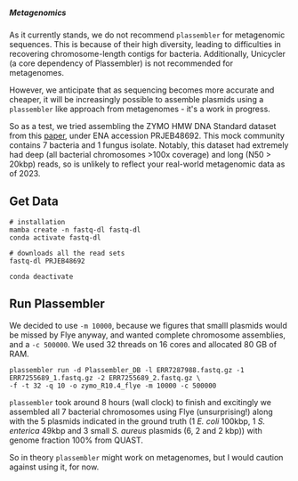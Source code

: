 ##### Metagenomics

As it currently stands, we do not recommend `plassembler` for metagenomic sequences. This is because of their high diversity, leading to difficulties in recovering chromosome-length contigs for bacteria. Additionally, Unicycler (a core dependency of Plassembler) is not recommended for metagenomes.

However, we anticipate that as sequencing becomes more accurate and cheaper, it will be increasingly possible to assemble plasmids using a `plassembler` like approach from metagenomes - it's a work in progress.

So as a test, we tried assembling the ZYMO HMW DNA Standard dataset from this [paper](https://www.nature.com/articles/s41592-022-01539-7), under ENA accession PRJEB48692. This mock community contains 7 bacteria and 1 fungus isolate. Notably, this dataset had extremely had deep (all bacterial chromosomes >100x coverage) and long (N50 > 20kbp) reads, so is unlikely to reflect your real-world metagenomic data as of 2023.

## Get Data

```
# installation
mamba create -n fastq-dl fastq-dl
conda activate fastq-dl

# downloads all the read sets
fastq-dl PRJEB48692	

conda deactivate
```

## Run Plassembler

We decided to use `-m 10000`, because we figures that smalll plasmids would be missed by Flye anyway, and wanted complete chromosome assemblies, and a `-c 500000`. We used 32 threads on 16 cores and allocated 80 GB of RAM.

```
plassembler run -d Plassembler_DB -l ERR7287988.fastq.gz -1 ERR7255689_1.fastq.gz -2 ERR7255689_2.fastq.gz \
-f -t 32 -q 10 -o zymo_R10.4_flye -m 10000 -c 500000
```

`plassembler` took around 8 hours (wall clock) to finish and excitingly we assembled all 7 bacterial chromosomes using Flye (unsurprising!) along with the 5 plasmids indicated in the ground truth (1 _E. coli_ 100kbp, 1 _S. enterica_ 49kbp and 3 small _S. aureus_ plasmids (6, 2 and 2 kbp)) with genome fraction 100% from QUAST. 

So in theory `plassembler`  might work on metagenomes, but I would caution against using it, for now.
